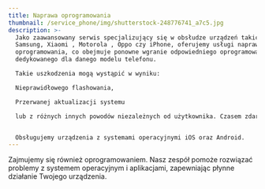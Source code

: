 ```yaml
---
title: Naprawa oprogramowania
thumbnail: /service_phone/img/shutterstock-248776741_a7c5.jpg
description: >-
  Jako zaawansowany serwis specjalizujący się w obsłudze urządzeń takich jak
  Samsung, Xiaomi , Motorola , Oppo czy iPhone, oferujemy usługi naprawy
  oprogramowania, co obejmuje ponowne wgranie odpowiedniego oprogramowania
  dedykowanego dla danego modelu telefonu.

  Takie uszkodzenia mogą wystąpić w wyniku:

  Nieprawidłowego flashowania, 

  Przerwanej aktualizacji systemu 

  lub z różnych innych powodów niezależnych od użytkownika. Czasem zdarza się również, że telefon zaczyna wykazywać nieprawidłowe zachowanie spontanicznie. Nasz zespół serwisowy składa się z doświadczonych programistów oraz informatyków, dla których naprawa oprogramowania w telefonach stanowi codzienne wyzwanie, ale jednocześnie nie stanowi dla nich problemu!


  Obsługujemy urządzenia z systemami operacyjnymi iOS oraz Android.
---
```


Zajmujemy się również oprogramowaniem. Nasz zespół pomoże rozwiązać problemy z systemem operacyjnym i aplikacjami, zapewniając płynne działanie Twojego urządzenia.